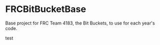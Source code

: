 # FRCBitBucketBase
Base project for FRC Team 4183, the Bit Buckets, to use for each year's code.

test
